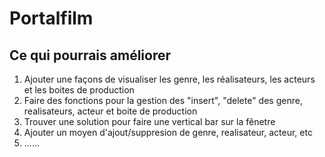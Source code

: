 # Portalfilm

## Ce qui pourrais améliorer
1. Ajouter une façons de visualiser les genre, les réalisateurs, les acteurs et les boites de production
2. Faire des fonctions pour la gestion des "insert", "delete" des genre, realisateurs, acteur et boite de production
3. Trouver une solution pour faire une vertical bar sur la fênetre
4. Ajouter un moyen d'ajout/suppresion de genre, realisateur, acteur, etc 
5. ......

